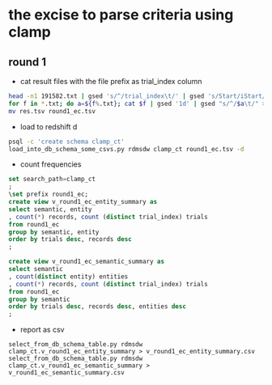 # the excise to parse criteria using clamp
## round 1
* cat result files with the file prefix as trial_index column
```bash
head -n1 191582.txt | gsed 's/^/trial_index\t/' | gsed 's/Start/iStart/;s/End/iEnd/' > res.tsv
for f in *.txt; do a=${f%.txt}; cat $f | gsed '1d' | gsed "s/^/$a\t/" >>res.tsv; done
mv res.tsv round1_ec.tsv
```
* load to redshift d
```bash
psql -c 'create schema clamp_ct'
load_into_db_schema_some_csvs.py rdmsdw clamp_ct round1_ec.tsv -d
```
* count frequencies
```sql
set search_path=clamp_ct
;
\set prefix round1_ec;
create view v_round1_ec_entity_summary as
select semantic, entity
, count(*) records, count (distinct trial_index) trials
from round1_ec
group by semantic, entity
order by trials desc, records desc
;

create view v_round1_ec_semantic_summary as
select semantic
, count(distinct entity) entities
, count(*) records, count (distinct trial_index) trials
from round1_ec
group by semantic
order by trials desc, records desc, entities desc
;
```
* report as csv
```
select_from_db_schema_table.py rdmsdw clamp_ct.v_round1_ec_entity_summary > v_round1_ec_entity_summary.csv
select_from_db_schema_table.py rdmsdw clamp_ct.v_round1_ec_semantic_summary > v_round1_ec_semantic_summary.csv
```

